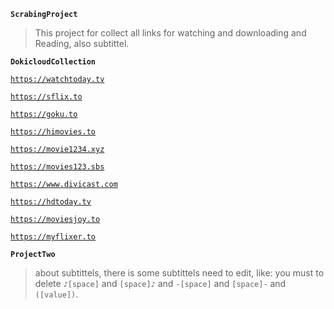 __`ScrabingProject`__

> This project for collect all links for watching and downloading and Reading, also subtittel.

__`DokicloudCollection`__

[`https://watchtoday.tv`](https://watchtoday.tv/)

[`https://sflix.to`](https://sflix.to/)

[`https://goku.to`](https://goku.to/)

[`https://himovies.to`](https://www5.himovies.to/)

[`https://movie1234.xyz`](https://movie1234.xyz/)

[`https://movies123.sbs`](https://vvv.movies123.sbs/)

[`https://www.divicast.com`](https://www.divicast.com/)

[`https://hdtoday.tv`](https://hdtoday.tv/)

[`https://moviesjoy.to`](https://moviesjoy.to/)

[`https://myflixer.to`](https://myflixer.to/)








__`ProjectTwo`__

> about subtittels, there is some subtittels need to edit, like: you must to delete `♪[space]` and `[space]♪` and `-[space]` and `[space]-` and `([value])`.
